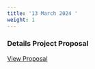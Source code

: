 ```yaml
---
title: '13 March 2024 '
weight: 1
---
```

### Details Project Proposal
[View Proposal](./files/CS_Project_Proposal_CyberSentinel.pdf)